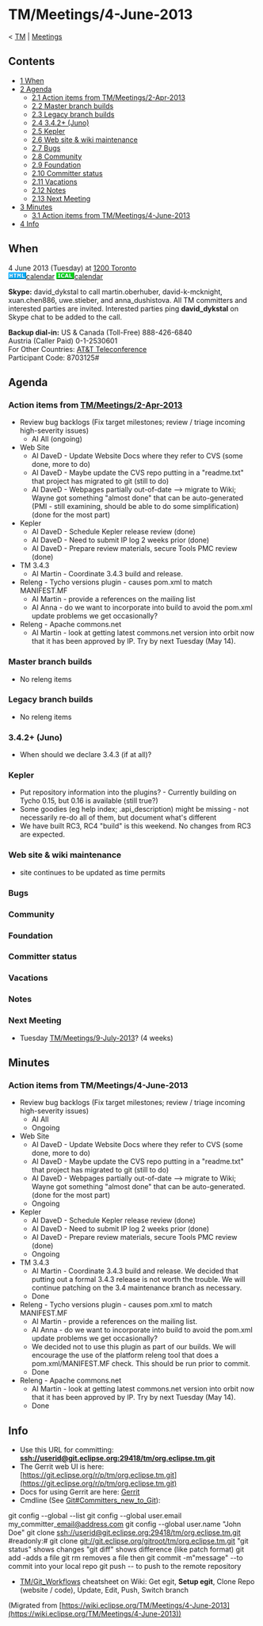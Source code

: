 

TM/Meetings/4-June-2013
=======================

< [TM](./TM "TM")‎ | [Meetings](./Meetings "TM/Meetings")

Contents
--------

*   [1 When](#When)
*   [2 Agenda](#Agenda)
    *   [2.1 Action items from TM/Meetings/2-Apr-2013](#Action-items-from-TM.2FMeetings.2F2-Apr-2013)
    *   [2.2 Master branch builds](#Master-branch-builds)
    *   [2.3 Legacy branch builds](#Legacy-branch-builds)
    *   [2.4 3.4.2+ (Juno)](#3.4.2.2B-.28Juno.29)
    *   [2.5 Kepler](#Kepler)
    *   [2.6 Web site & wiki maintenance](#Web-site-.26-wiki-maintenance)
    *   [2.7 Bugs](#Bugs)
    *   [2.8 Community](#Community)
    *   [2.9 Foundation](#Foundation)
    *   [2.10 Committer status](#Committer-status)
    *   [2.11 Vacations](#Vacations)
    *   [2.12 Notes](#Notes)
    *   [2.13 Next Meeting](#Next-Meeting)
*   [3 Minutes](#Minutes)
    *   [3.1 Action items from TM/Meetings/4-June-2013](#Action-items-from-TM.2FMeetings.2F4-June-2013)
*   [4 Info](#Info)

When
----

4 June 2013 (Tuesday) at [1200 Toronto](http://www.timeanddate.com/worldclock/fixedtime.html?msg=Eclipse+TM+June+Committer+Call&iso=20130604T11&p1=159&am=20)  
![Html.gif](./images/Html.gif)[calendar](http://www.google.com/calendar/embed?src=vn70im36r00qeusu8nme50cils@group.calendar.google.com&ctz=Canada/Toronto) ![Ical.gif](./images/Ical.gif)[calendar](http://www.google.com/calendar/ical/vn70im36r00qeusu8nme50cils@group.calendar.google.com/public/basic.ics)

**Skype:** david\_dykstal to call martin.oberhuber, david-k-mcknight, xuan.chen886, uwe.stieber, and anna\_dushistova. All TM committers and interested parties are invited. Interested parties ping **david_dykstal** on Skype chat to be added to the call.

**Backup dial-in:** US & Canada (Toll-Free) 888-426-6840  
Austria (Caller Paid) 0-1-2530601  
For Other Countries: [AT&T Teleconference](https://www.teleconference.att.com/servlet/glbAccess?process=1&accessCode=8703125&accessNumber=2158616239)  
Participant Code: 8703125#

Agenda
------

### Action items from [TM/Meetings/2-Apr-2013](./2-Apr-2013 "TM/Meetings/2-Apr-2013")

*   Review bug backlogs (Fix target milestones; review / triage incoming high-severity issues)
    *   AI All (ongoing)
*   Web Site
    *   AI DaveD - Update Website Docs where they refer to CVS (some done, more to do)
    *   AI DaveD - Maybe update the CVS repo putting in a "readme.txt" that project has migrated to git (still to do)
    *   AI DaveD - Webpages partially out-of-date --> migrate to Wiki; Wayne got something "almost done" that can be auto-generated (PMI - still examining, should be able to do some simplification) (done for the most part)
*   Kepler
    *   AI DaveD - Schedule Kepler release review (done)
    *   AI DaveD - Need to submit IP log 2 weeks prior (done)
    *   AI DaveD - Prepare review materials, secure Tools PMC review (done)
*   TM 3.4.3
    *   AI Martin - Coordinate 3.4.3 build and release.
*   Releng - Tycho versions plugin - causes pom.xml to match MANIFEST.MF
    *   AI Martin - provide a references on the mailing list
    *   AI Anna - do we want to incorporate into build to avoid the pom.xml update problems we get occasionally?
*   Releng - Apache commons.net
    *   AI Martin - look at getting latest commons.net version into orbit now that it has been approved by IP. Try by next Tuesday (May 14).

### Master branch builds

*   No releng items

### Legacy branch builds

*   No releng items

### 3.4.2+ (Juno)

*   When should we declare 3.4.3 (if at all)?

### Kepler

*   Put repository information into the plugins? - Currently building on Tycho 0.15, but 0.16 is available (still true?)
*   Some goodies (eg help index; .api_description) might be missing - not necessarily re-do all of them, but document what's different
*   We have built RC3, RC4 "build" is this weekend. No changes from RC3 are expected.

### Web site & wiki maintenance

*   site continues to be updated as time permits

### Bugs

### Community

### Foundation

### Committer status

### Vacations

### Notes

### Next Meeting

*   Tuesday [TM/Meetings/9-July-2013](./9-July-2013 "TM/Meetings/9-July-2013")? (4 weeks)

Minutes
-------

### Action items from **TM/Meetings/4-June-2013**

*   Review bug backlogs (Fix target milestones; review / triage incoming high-severity issues)
    *   AI All
    *   Ongoing
*   Web Site
    *   AI DaveD - Update Website Docs where they refer to CVS (some done, more to do)
    *   AI DaveD - Maybe update the CVS repo putting in a "readme.txt" that project has migrated to git (still to do)
    *   AI DaveD - Webpages partially out-of-date --> migrate to Wiki; Wayne got something "almost done" that can be auto-generated. (done for the most part)
    *   Ongoing
*   Kepler
    *   AI DaveD - Schedule Kepler release review (done)
    *   AI DaveD - Need to submit IP log 2 weeks prior (done)
    *   AI DaveD - Prepare review materials, secure Tools PMC review (done)
    *   Ongoing
*   TM 3.4.3
    *   AI Martin - Coordinate 3.4.3 build and release. We decided that putting out a formal 3.4.3 release is not worth the trouble. We will continue patching on the 3.4 maintenance branch as necessary.
    *   Done
*   Releng - Tycho versions plugin - causes pom.xml to match MANIFEST.MF
    *   AI Martin - provide a references on the mailing list.
    *   AI Anna - do we want to incorporate into build to avoid the pom.xml update problems we get occasionally?
    *   We decided not to use this plugin as part of our builds. We will encourage the use of the platform releng tool that does a pom.xml/MANIFEST.MF check. This should be run prior to commit.
    *   Done
*   Releng - Apache commons.net
    *   AI Martin - look at getting latest commons.net version into orbit now that it has been approved by IP. Try by next Tuesday (May 14).
    *   Done

Info
----

*   Use this URL for committing: **[ssh://userid@git.eclipse.org:29418/tm/org.eclipse.tm.git](ssh://userid@git.eclipse.org:29418/tm/org.eclipse.tm.git)**
*   The Gerrit web UI is here: [https://git.eclipse.org/r/p/tm/org.eclipse.tm.git](https://git.eclipse.org/r/p/tm/org.eclipse.tm.git)
*   Docs for using Gerrit are here: [Gerrit](https://wiki.eclipse.org/Gerrit "Gerrit")
*   Cmdline (See [Git#Committers\_new\_to_Git](https://wiki.eclipse.org/Git#Committers_new_to_Git "Git")):

  git config --global --list
  git config --global user.email my\_committer\_email@address.com
  git config --global user.name "John Doe"
  git clone [ssh://userid@git.eclipse.org:29418/tm/org.eclipse.tm.git](ssh://userid@git.eclipse.org:29418/tm/org.eclipse.tm.git)
  #readonly:# git clone [git://git.eclipse.org/gitroot/tm/org.eclipse.tm.git](git://git.eclipse.org/gitroot/tm/org.eclipse.tm.git)
  <make changes>
  "git status" shows changes
  "git diff" shows difference (like patch format)
  git add <filename> -adds a file
  git rm <filename> removes a file
  then git commit -m"message" --to commit into your local repo
  git push -- to push to the remote repository

*   [TM/Git_Workflows](./Git_Workflows "TM/Git Workflows") cheatsheet on Wiki: Get egit, **Setup egit**, Clone Repo (website / code), Update, Edit, Push, Switch branch


(Migrated from [https://wiki.eclipse.org/TM/Meetings/4-June-2013](https://wiki.eclipse.org/TM/Meetings/4-June-2013))